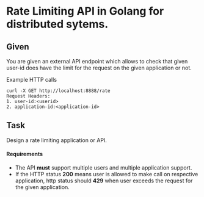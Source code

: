 Rate Limiting API in Golang for distributed sytems.
=========



Given
-----

You are given an external API endpoint which allows to check that given user-id does have the limit for the request on the given application or not.

Example HTTP calls

```
curl -X GET http://localhost:8888/rate
Request Headers:
1. user-id:<userid>
2. application-id:<application-id>

```
Task
----

Design a rate limiting application or API.
#### Requirements

- The API **must** support multiple users and multiple application support.
- If the HTTP status **200** means user is allowed to make call on respective application, http status should **429** when user exceeds the request for the given application.

